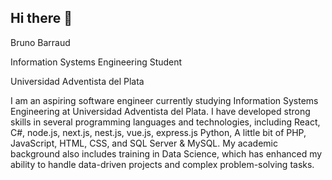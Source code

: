 ## Hi there 👋
Bruno Barraud

Information Systems Engineering Student

Universidad Adventista del Plata

I am an aspiring software engineer currently studying Information Systems Engineering at Universidad Adventista del Plata. I have developed strong skills in several programming languages and technologies, including React, C#, node.js, next.js, nest.js, vue.js, express.js Python, A little bit of PHP, JavaScript, HTML, CSS, and SQL Server & MySQL. My academic background also includes training in Data Science, which has enhanced my ability to handle data-driven projects and complex problem-solving tasks.
